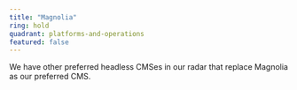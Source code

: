 ```yaml
---
title: "Magnolia"
ring: hold
quadrant: platforms-and-operations
featured: false
---
```


We have other preferred headless CMSes in our radar that replace Magnolia as our preferred CMS.

